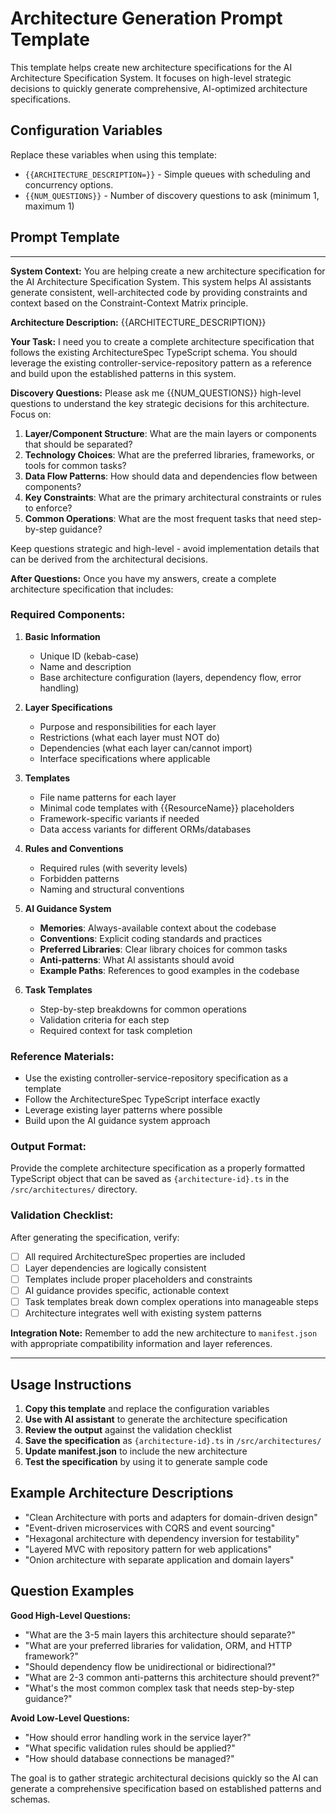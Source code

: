# Architecture Generation Prompt Template

This template helps create new architecture specifications for the AI Architecture Specification System. It focuses on high-level strategic decisions to quickly generate comprehensive, AI-optimized architecture specifications.

## Configuration Variables

Replace these variables when using this template:

- `{{ARCHITECTURE_DESCRIPTION=}}` - Simple queues with scheduling and concurrency options.
- `{{NUM_QUESTIONS}}` - Number of discovery questions to ask (minimum 1, maximum 1)

## Prompt Template

---

**System Context:**
You are helping create a new architecture specification for the AI Architecture Specification System. This system helps AI assistants generate consistent, well-architected code by providing constraints and context based on the Constraint-Context Matrix principle.

**Architecture Description:**
{{ARCHITECTURE_DESCRIPTION}}

**Your Task:**
I need you to create a complete architecture specification that follows the existing ArchitectureSpec TypeScript schema. You should leverage the existing controller-service-repository pattern as a reference and build upon the established patterns in this system.

**Discovery Questions:**
Please ask me {{NUM_QUESTIONS}} high-level questions to understand the key strategic decisions for this architecture. Focus on:

1. **Layer/Component Structure**: What are the main layers or components that should be separated?
2. **Technology Choices**: What are the preferred libraries, frameworks, or tools for common tasks?
3. **Data Flow Patterns**: How should data and dependencies flow between components?
4. **Key Constraints**: What are the primary architectural constraints or rules to enforce?
5. **Common Operations**: What are the most frequent tasks that need step-by-step guidance?

Keep questions strategic and high-level - avoid implementation details that can be derived from the architectural decisions.

**After Questions:**
Once you have my answers, create a complete architecture specification that includes:

### Required Components:

1. **Basic Information**
   - Unique ID (kebab-case)
   - Name and description
   - Base architecture configuration (layers, dependency flow, error handling)

2. **Layer Specifications**
   - Purpose and responsibilities for each layer
   - Restrictions (what each layer must NOT do)
   - Dependencies (what each layer can/cannot import)
   - Interface specifications where applicable

3. **Templates**
   - File name patterns for each layer
   - Minimal code templates with {{ResourceName}} placeholders
   - Framework-specific variants if needed
   - Data access variants for different ORMs/databases

4. **Rules and Conventions**
   - Required rules (with severity levels)
   - Forbidden patterns
   - Naming and structural conventions

5. **AI Guidance System**
   - **Memories**: Always-available context about the codebase
   - **Conventions**: Explicit coding standards and practices
   - **Preferred Libraries**: Clear library choices for common tasks
   - **Anti-patterns**: What AI assistants should avoid
   - **Example Paths**: References to good examples in the codebase

6. **Task Templates**
   - Step-by-step breakdowns for common operations
   - Validation criteria for each step
   - Required context for task completion

### Reference Materials:
- Use the existing controller-service-repository specification as a template
- Follow the ArchitectureSpec TypeScript interface exactly
- Leverage existing layer patterns where possible
- Build upon the AI guidance system approach

### Output Format:
Provide the complete architecture specification as a properly formatted TypeScript object that can be saved as `{architecture-id}.ts` in the `/src/architectures/` directory.

### Validation Checklist:
After generating the specification, verify:
- [ ] All required ArchitectureSpec properties are included
- [ ] Layer dependencies are logically consistent
- [ ] Templates include proper placeholders and constraints
- [ ] AI guidance provides specific, actionable context
- [ ] Task templates break down complex operations into manageable steps
- [ ] Architecture integrates well with existing system patterns

**Integration Note:**
Remember to add the new architecture to `manifest.json` with appropriate compatibility information and layer references.

---

## Usage Instructions

1. **Copy this template** and replace the configuration variables
2. **Use with AI assistant** to generate the architecture specification
3. **Review the output** against the validation checklist
4. **Save the specification** as `{architecture-id}.ts` in `/src/architectures/`
5. **Update manifest.json** to include the new architecture
6. **Test the specification** by using it to generate sample code

## Example Architecture Descriptions

- "Clean Architecture with ports and adapters for domain-driven design"
- "Event-driven microservices with CQRS and event sourcing"
- "Hexagonal architecture with dependency inversion for testability"
- "Layered MVC with repository pattern for web applications"
- "Onion architecture with separate application and domain layers"

## Question Examples

**Good High-Level Questions:**
- "What are the 3-5 main layers this architecture should separate?"
- "What are your preferred libraries for validation, ORM, and HTTP framework?"
- "Should dependency flow be unidirectional or bidirectional?"
- "What are 2-3 common anti-patterns this architecture should prevent?"
- "What's the most common complex task that needs step-by-step guidance?"

**Avoid Low-Level Questions:**
- "How should error handling work in the service layer?"
- "What specific validation rules should be applied?"
- "How should database connections be managed?"

The goal is to gather strategic architectural decisions quickly so the AI can generate a comprehensive specification based on established patterns and schemas.